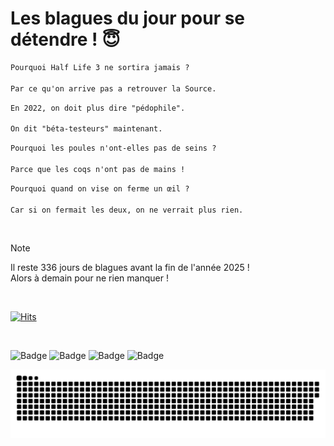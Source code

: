
<h1>Les blagues du jour pour se détendre ! 😇</h1>

```diff
Pourquoi Half Life 3 ne sortira jamais ?

Par ce qu'on arrive pas a retrouver la Source.
```

```diff
En 2022, on doit plus dire "pédophile".

On dit "béta-testeurs" maintenant.
```

```diff
Pourquoi les poules n'ont-elles pas de seins ?

Parce que les coqs n'ont pas de mains !
```

```diff
Pourquoi quand on vise on ferme un œil ?

Car si on fermait les deux, on ne verrait plus rien.
```

<br/>

> [!NOTE]
> Il reste 336 jours de blagues avant la fin de l'année 2025 ! <br/>
> Alors à demain pour ne rien manquer !

<br/>


[![Hits](https://hits.seeyoufarm.com/api/count/incr/badge.svg?url=https%3A%2F%2Fgithub.com%2FClems02%2Fhit-counter&count_bg=%23003E80&title_bg=%235C9FE1&icon=powershell.svg&icon_color=%23FFFFFF&title=Visite&edge_flat=false)](https://hits.seeyoufarm.com)


<br/>


![Badge](https://img.shields.io/badge/Last%20updated%20on-white?style=for-the-badge&logo=clockify)   ![Badge](https://img.shields.io/badge/30/01-white?style=for-the-badge) ![Badge](https://img.shields.io/badge/at-white?style=for-the-badge) ![Badge](https://img.shields.io/badge/02:53-white?style=for-the-badge)


<p align="center">
 <img width="1000" src="assets/github-snake.svg" alt="snake"/>
</p>

